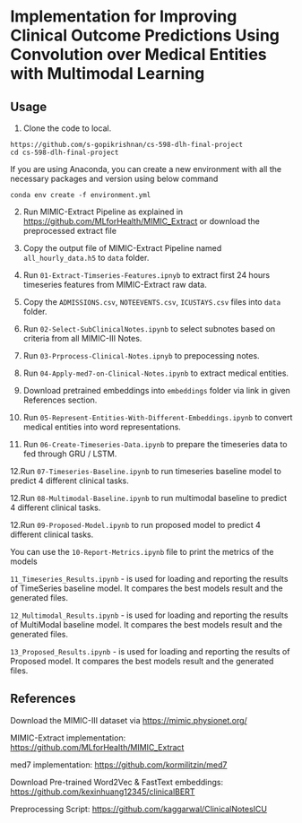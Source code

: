 # Implementation for Improving Clinical Outcome Predictions Using Convolution over Medical Entities with Multimodal Learning


## Usage

1. Clone the code to local.   
```
https://github.com/s-gopikrishnan/cs-598-dlh-final-project
cd cs-598-dlh-final-project
```

If you are using Anaconda, you can create a new environment with all the necessary packages and version using below command

```
conda env create -f environment.yml
```

2. Run MIMIC-Extract Pipeline as explained in https://github.com/MLforHealth/MIMIC_Extract or download the preprocessed extract file

3. Copy the output file of MIMIC-Extract Pipeline named `all_hourly_data.h5` to `data` folder.

4. Run `01-Extract-Timseries-Features.ipnyb` to extract first 24 hours timeseries features from MIMIC-Extract raw data.

5. Copy the `ADMISSIONS.csv`, `NOTEEVENTS.csv`, `ICUSTAYS.csv` files into `data` folder.

6. Run `02-Select-SubClinicalNotes.ipynb` to select subnotes based on criteria from all MIMIC-III Notes.

7. Run `03-Prprocess-Clinical-Notes.ipnyb` to prepocessing notes.

8. Run `04-Apply-med7-on-Clinical-Notes.ipynb` to extract medical entities. 

9. Download pretrained embeddings into `embeddings` folder via link in given References section.

10. Run `05-Represent-Entities-With-Different-Embeddings.ipynb` to convert medical entities into word representations.

11. Run `06-Create-Timeseries-Data.ipynb` to prepare the timeseries data to fed through GRU / LSTM.

12.Run `07-Timeseries-Baseline.ipynb` to run timeseries baseline model to predict 4 different clinical tasks.

12.Run `08-Multimodal-Baseline.ipynb` to run multimodal baseline to predict 4 different clinical tasks.

12.Run `09-Proposed-Model.ipynb` to run proposed model to predict 4 different clinical tasks.

You can use the `10-Report-Metrics.ipynb` file to print the metrics of the models

`11_Timeseries_Results.ipynb` - is used for loading and reporting the results of TimeSeries baseline model. It compares the best models result and the generated files.

`12_Multimodal_Results.ipynb` - is used for loading and reporting the results of MultiModal baseline model. It compares the best models result and the generated files.

`13_Proposed_Results.ipynb` - is used for loading and reporting the results of Proposed model. It compares the best models result and the generated files.

## References

Download the MIMIC-III dataset via https://mimic.physionet.org/

MIMIC-Extract implementation: https://github.com/MLforHealth/MIMIC_Extract

med7 implementation: https://github.com/kormilitzin/med7

Download Pre-trained Word2Vec & FastText embeddings: https://github.com/kexinhuang12345/clinicalBERT

Preprocessing Script: https://github.com/kaggarwal/ClinicalNotesICU

